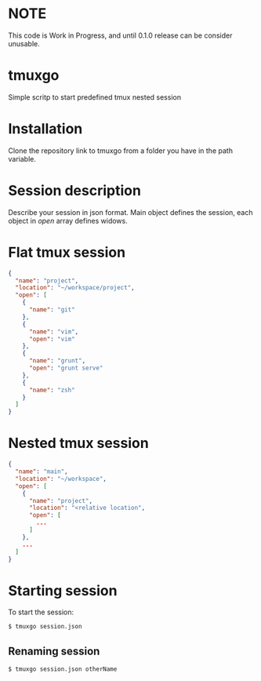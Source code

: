 # NOTE

This code is Work in Progress, and until 0.1.0 release can be consider unusable.

# tmuxgo
Simple scritp to start predefined tmux nested session

# Installation
Clone the repository link to tmuxgo from a folder you have in the path variable.

# Session description

Describe your session in json format. Main object defines the session, each
object in *open* array defines widows.

# Flat tmux session

```json
{
  "name": "project",
  "location": "~/workspace/project",
  "open": [
    {
      "name": "git"
    },
    {
      "name": "vim",
      "open": "vim"
    },
    {
      "name": "grunt",
      "open": "grunt serve"
    },
    {
      "name": "zsh"
    }
  ]
}
```

# Nested tmux session

```json
{
  "name": "main",
  "location": "~/workspace",
  "open": [
    {
      "name": "project",
      "location": "<relative location",
      "open": [
        ...
      ]
    },
    ...
  ]
}
```

# Starting session

To start the session:

```bash
$ tmuxgo session.json
```

## Renaming session

```bash
$ tmuxgo session.json otherName
```
